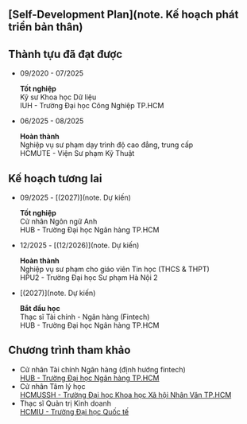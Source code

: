 ## [Self-Development Plan](note. Kế hoạch phát triển bản thân)

## Thành tựu đã đạt được

- 09/2020 - 07/2025 

    **Tốt nghiệp**  
    Kỹ sư Khoa học Dữ liệu  
    IUH - Trường Đại học Công Nghiệp TP.HCM

- 06/2025 - 08/2025

    **Hoàn thành**  
    Nghiệp vụ sư phạm dạy trình độ cao đẳng, trung cấp  
    HCMUTE - Viện Sư phạm Kỹ Thuật

## Kế hoạch tương lai

- 09/2025 - [(2027)](note. Dự kiến)

    **Tốt nghiệp**  
    Cử nhân Ngôn ngữ Anh  
    HUB - Trường Đại học Ngân hàng TP.HCM

- 12/2025 - [(12/2026)](note. Dự kiến)

    **Hoàn thành**  
    Nghiệp vụ sư phạm cho giáo viên Tin học (THCS & THPT)  
    HPU2 - Trường Đại học Sư phạm Hà Nội 2

- [(2027)](note. Dự kiến)

    **Bắt đầu học**  
    Thạc sĩ Tài chính - Ngân hàng (Fintech)  
    HUB - Trường Đại học Ngân hàng TP.HCM  

## Chương trình tham khảo

- Cử nhân Tài chính Ngân hàng (định hướng fintech)  
[HUB - Trường Đại học Ngân hàng TP.HCM]()
- Cử nhân Tâm lý học  
[HCMUSSH - Trường Đại học Khoa học Xã hội Nhân Văn TP.HCM](https://hcmussh.edu.vn/tamlyhoc/daotao)
- Thạc sĩ Quản trị Kinh doanh  
[HCMIU - Trường Đại học Quốc tế](https://tuyensinh.hcmiu.edu.vn/chuong-trinh/thac-si-quan-tri-kinh-doanh/)  